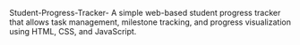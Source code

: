 Student-Progress-Tracker-
A simple web-based student progress tracker that allows task management, milestone tracking, and progress visualization using HTML, CSS, and JavaScript.
